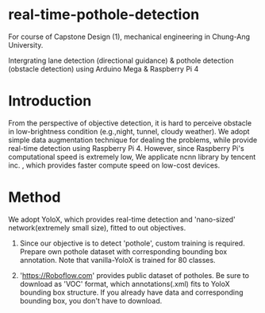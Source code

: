 # real-time-pothole-detection

For course of Capstone Design (1), mechanical engineering in Chung-Ang University.

Intergrating lane detection (directional guidance) & pothole detection (obstacle detection) using Arduino Mega & Raspberry Pi 4

# Introduction

From the perspective of objective detection, it is hard to perceive obstacle in low-brightness condition (e.g.,night, tunnel, cloudy weather).
We adopt simple data augmentation technique for dealing the problems, while provide real-time detection using Raspberry Pi 4.
However, since Raspberry Pi's computational speed is extremely low, We applicate ncnn library by tencent inc. , which provides faster compute speed on low-cost devices.

# Method

We adopt YoloX, which provides real-time detection and 'nano-sized' network(extremely small size), fitted to out objectives. 

1. Since our objective is to detect 'pothole', custom training is required. Prepare own pothole dataset with corresponding bounding box annotation. Note that vanilla-YoloX is trained for 80 classes.

2. 'https://Roboflow.com' provides public dataset of potholes. Be sure to download as 'VOC' format, which annotations(.xml) fits to YoloX bounding box structure. If you already have data and corresponding bounding box, you don't have to download.

